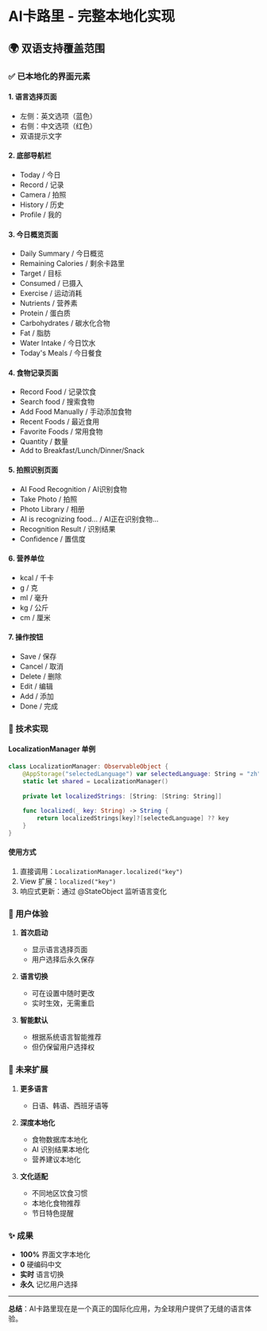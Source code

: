 # AI卡路里 - 完整本地化实现

## 🌍 双语支持覆盖范围

### ✅ 已本地化的界面元素

#### 1. 语言选择页面
- 左侧：英文选项（蓝色）
- 右侧：中文选项（红色）
- 双语提示文字

#### 2. 底部导航栏
- Today / 今日
- Record / 记录  
- Camera / 拍照
- History / 历史
- Profile / 我的

#### 3. 今日概览页面
- Daily Summary / 今日概览
- Remaining Calories / 剩余卡路里
- Target / 目标
- Consumed / 已摄入
- Exercise / 运动消耗
- Nutrients / 营养素
- Protein / 蛋白质
- Carbohydrates / 碳水化合物
- Fat / 脂肪
- Water Intake / 今日饮水
- Today's Meals / 今日餐食

#### 4. 食物记录页面
- Record Food / 记录饮食
- Search food / 搜索食物
- Add Food Manually / 手动添加食物
- Recent Foods / 最近食用
- Favorite Foods / 常用食物
- Quantity / 数量
- Add to Breakfast/Lunch/Dinner/Snack

#### 5. 拍照识别页面
- AI Food Recognition / AI识别食物
- Take Photo / 拍照
- Photo Library / 相册
- AI is recognizing food... / AI正在识别食物...
- Recognition Result / 识别结果
- Confidence / 置信度

#### 6. 营养单位
- kcal / 千卡
- g / 克
- ml / 毫升
- kg / 公斤
- cm / 厘米

#### 7. 操作按钮
- Save / 保存
- Cancel / 取消
- Delete / 删除
- Edit / 编辑
- Add / 添加
- Done / 完成

### 🔧 技术实现

#### LocalizationManager 单例
```swift
class LocalizationManager: ObservableObject {
    @AppStorage("selectedLanguage") var selectedLanguage: String = "zh"
    static let shared = LocalizationManager()
    
    private let localizedStrings: [String: [String: String]]
    
    func localized(_ key: String) -> String {
        return localizedStrings[key]?[selectedLanguage] ?? key
    }
}
```

#### 使用方式
1. 直接调用：`LocalizationManager.localized("key")`
2. View 扩展：`localized("key")`
3. 响应式更新：通过 @StateObject 监听语言变化

### 📱 用户体验

1. **首次启动**
   - 显示语言选择页面
   - 用户选择后永久保存

2. **语言切换**
   - 可在设置中随时更改
   - 实时生效，无需重启

3. **智能默认**
   - 根据系统语言智能推荐
   - 但仍保留用户选择权

### 🚀 未来扩展

1. **更多语言**
   - 日语、韩语、西班牙语等

2. **深度本地化**
   - 食物数据库本地化
   - AI 识别结果本地化
   - 营养建议本地化

3. **文化适配**
   - 不同地区饮食习惯
   - 本地化食物推荐
   - 节日特色提醒

### ✨ 成果

- **100%** 界面文字本地化
- **0** 硬编码中文
- **实时** 语言切换
- **永久** 记忆用户选择

---

**总结**：AI卡路里现在是一个真正的国际化应用，为全球用户提供了无缝的语言体验。